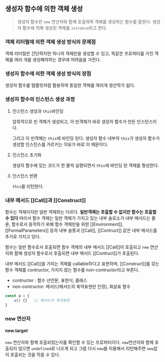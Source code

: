## 생성자 함수에 의한 객체 생성

> 생성자 함수란 `new` 연산자와 함께 호출하여 객체를 생성하는 함수를 말한다. 생성자 함수에 의해 생성된 객체를 `instance`라고 한다.

### 객체 리터럴에 의한 객체 생성 방식의 문제점

객체 리터럴은 간단하지만 하나의 객체만을 생성할 수 있고, 똑같은 프로퍼티를 가진 객체를 여러 개를 생성해야하는 경우에 어려움을 가진다.

### 생성자 함수에 의한 객체 생성 방식의 장점

생성자 함수를 템플릿처럼 활용하여 동일한 객체를 여러개 생산학가 쉽다.

### 생성자 함수의 인스턴스 생성 과정

1. 인스턴스 생성과 `this`바인딩

   암묵적으로 빈 객체가 생성되고, 이 빈객체가 바로 생성자 함수가 만든 인스턴스이다. 

   그리고 이 빈객체는 `this`에 바인딩 된다. 생성자 함수 내부의 `this`가 생성자 함수가 생성할 인스턴스를 가르키는 이유가 바로 이 때문이다.

2. 인스턴스 초기화

   생성자 함수에 있는 코드가 한 줄씩 실행되면서 `this`에 바인딩 된 객체를 형성한다.

3. 인스턴스 반환

   `this`를 리턴한다.

### 내부 메서드 [[Call]]과 [[Construct]]

함수는 객체이지만 일반 객체와는 다르다. **일반객체는 호출할 수 없지만 함수는 호출할 수 있다** 따라서 함수 객체는 일반 객체가 가지고 있는 내부 슬로소가 내부 메서드는 물론, 함수로서 동작하기 위해 함수 객체만을 위한 [[Environment]], [[FormalParameters]] 등의 내부 슬롯과 [[Call]], [[Contruct]] 같은 내부 메서드를 추가로 가지고 있다.

함수는 일반 함수로서 호출되면 함수 객체의 내부 메서드 [[Call]]이 호출되고 `new` 연산자와 함께 생성자 함수로서 호출되면 내부 메서드 [[Contruct]]가 호출된다.

내부 메서드 [[Call]]을 가지는 객체를 callable하다고 표현하며, [[Construct]]를 갖는 함수 객체를 contructor, 가지지 않는 함수를 non-contructor라고 부른다.

- contructor : 함수 선언문, 표현식, 클래스
- non-contructor: 메서드(메서드의 축약표현만 인정), 화살표 함수

```javascript
const a = {
    x() {}   // 메서드의 축약표현
}
```

### new 연산자

#### new.target

`new` 연산자와 함께 호출되었는지를 확인할 수 있는 프로퍼티이다. `new`연산자와 함께 호출되지 않으면 `undefined`로 나오게 되고 그럼 다시 `new`를 이용해서 리턴해주면 `new`없이 호출되는 것을 막을 수 있다.





